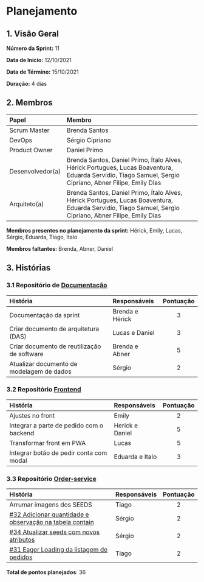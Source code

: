 # Planejamento

## 1. Visão Geral

**Número da Sprint:** 11

**Data de Início:** 12/10/2021

**Data de Término:** 15/10/2021

**Duração:** 4 dias

## 2. Membros

| Papel            | Membro                                                                                                                                                  |
| :--------------- | :------------------------------------------------------------------------------------------------------------------------------------------------------ |
| Scrum Master     | Brenda Santos                                                                                                                                           |
| DevOps           | Sérgio Cipriano                                                                                                                                         |
| Product Owner    | Daniel Primo                                                                                                                                            |
| Desenvolvedor(a) | Brenda Santos, Daniel Primo, Ítalo Alves, Hérick Portugues, Lucas Boaventura, Eduarda Servidio, Tiago Samuel, Sergio Cipriano, Abner Filipe, Emily Dias |
| Arquiteto(a)     | Brenda Santos, Daniel Primo, Ítalo Alves, Hérick Portugues, Lucas Boaventura, Eduarda Servidio, Tiago Samuel, Sergio Cipriano, Abner Filipe, Emily Dias |

**Membros presentes no planejamento da sprint:** Hérick, Emily, Lucas, Sérgio, Eduarda, Tiago, Italo

**Membros faltantes:** Brenda, Abner, Daniel

## 3. Histórias

### 3.1 Repositório de [Documentação](https://github.com/UnBArqDsw2021-1/2021.1_G02_TaNaMesa_docs)

| História                                    | Responsáveis    | Pontuação |
| :------------------------------------------ | :-------------- | :-------: |
| Documentação da sprint                      | Brenda e Hérick |     3     |
| Criar documento de arquitetura (DAS)        | Lucas e Daniel  |     3     |
| Criar documento de reutilização de software | Brenda e Abner  |     5     |
| Atualizar documento de modelagem de dados   | Sérgio          |     2     |

### 3.2 Repositório [Frontend](https://github.com/UnBArqDsw2021-1/2021.1_G02_TaNaMesa_Frontend)

| História                                 | Responsáveis    | Pontuação |
| :--------------------------------------- | :-------------- | :-------: |
| Ajustes no front                         | Emily           |     2     |
| Integrar a parte de pedido com o backend | Herick e Daniel |     5     |
| Transformar front em PWA                 | Lucas           |     5     |
| Integrar botão de pedir conta com modal  | Eduarda e Italo |     3     |

### 3.3 Repositório [Order-service](https://github.com/UnBArqDsw2021-1/2021.1_G02_TaNaMesa_Order_Service)

| História                                                                                                                                  | Responsáveis | Pontuação |
| :---------------------------------------------------------------------------------------------------------------------------------------- | :----------- | :-------: |
| Arrumar imagens dos SEEDS                                                                                                                 | Tiago        |     2     |
| [#32 Adicionar quantidade e observação na tabela contain](https://github.com/UnBArqDsw2021-1/2021.1_G02_TaNaMesa_Order_Service/issues/32) | Sérgio       |     2     |
| [#34 Atualizar seeds com novos atributos](https://github.com/UnBArqDsw2021-1/2021.1_G02_TaNaMesa_Order_Service/issues/34)                 | Sérgio       |     2     |
| [#31 Eager Loading da listagem de pedidos](https://github.com/UnBArqDsw2021-1/2021.1_G02_TaNaMesa_Order_Service/issues/31)                | Tiago        |     2     |

**Total de pontos planejados**: 36
